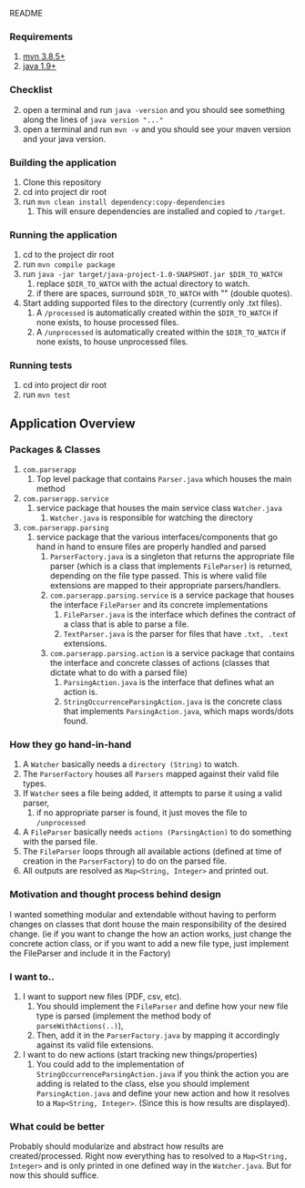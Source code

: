 README

### Requirements
1) [mvn 3.8.5+](https://maven.apache.org/docs/3.8.5/release-notes.html)
2) [java 1.9+](https://www.oracle.com/ph/java/technologies/javase/javase9-archive-downloads.html)

### Checklist 
2) open a terminal and run `java -version` and you should see something
along the lines of `java version "..."`
3) open a terminal and run `mvn -v` and you should see your maven version
and your java version.

### Building the application
1) Clone this repository
2) cd into project dir root
3) run `mvn clean install dependency:copy-dependencies`
   1) This will ensure dependencies are installed and copied to `/target`.

### Running the application
1) cd to the project dir root
2) run `mvn compile package`
3) run `java -jar target/java-project-1.0-SNAPSHOT.jar $DIR_TO_WATCH`
   1) replace ``$DIR_TO_WATCH`` with the actual directory to watch.
   2) if there are spaces, surround `$DIR_TO_WATCH` with "" (double quotes).
4) Start adding supported files to the directory (currently only .txt files).
   1) A `/processed` is automatically created within the `$DIR_TO_WATCH` if none exists, to house processed
   files.
   2) A `/unprocessed` is automatically created within the `$DIR_TO_WATCH` if none exists, to house
   unprocessed files.

### Running tests
1) cd into project dir root
2) run `mvn test`

## Application Overview

### Packages & Classes
1) `com.parserapp`
   1) Top level package that contains `Parser.java` which houses the main method
2) `com.parserapp.service`
   1) service package that houses the main service class `Watcher.java`
      1) `Watcher.java` is responsible for watching the directory 
3) `com.parserapp.parsing`
   1) service package that the various interfaces/components that go hand in hand to ensure files 
   are properly handled and parsed
      1) `ParserFactory.java` is a singleton that returns the appropriate file parser
         (which is a class that implements `FileParser`) is returned, depending on the
         file type passed. This is where valid file extensions are mapped to their appropriate 
         parsers/handlers.
      2) `com.parserapp.parsing.service` is a service package that houses the interface `FileParser` and its 
      concrete implementations
         1) `FileParser.java` is the interface which defines the contract of a class that is able
        to parse a file.
         2) `TextParser.java` is the parser for files that have `.txt, .text` extensions.
      3) `com.parserapp.parsing.action` is a service package that contains the interface and concrete
      classes of actions (classes that dictate what to do with a parsed file)
         1) `ParsingAction.java` is the interface that defines what an action is.
         2) `StringOccurrenceParsingAction.java` is the concrete class that implements 
         `ParsingAction.java`, which maps words/dots found.

### How they go hand-in-hand
1) A `Watcher` basically needs a `directory (String)` to watch. 
2) The `ParserFactory` houses all `Parsers` mapped against their valid file types.
3) If `Watcher` sees a file being added, it attempts to parse it using a valid parser,
   1) if no appropriate parser is found, it just moves the file to `/unprocessed`
4) A `FileParser` basically needs `actions (ParsingAction)` to do something with the parsed file.
5) The `FileParser` loops through all available actions (defined at time of creation
in the `ParserFactory`) to do on the parsed file.
6) All outputs are resolved as `Map<String, Integer>` and printed out.

### Motivation and thought process behind design
I wanted something modular and extendable without having to perform changes on classes 
that dont house the main responsibility of the desired change. (ie if you want to change
the how an action works, just change the concrete action class, or if you want to 
add a new file type, just implement the FileParser and include it in the Factory)

### I want to..
1) I want to support new files (PDF, csv, etc).
   1) You should implement the `FileParser` and define how your new file type is parsed
      (implement the method body of `parseWithActions(..)`),
   2) Then, add it in the `ParserFactory.java` by mapping it accordingly against
    its valid file extensions.
2) I want to do new actions (start tracking new things/properties)
   1) You could add to the implementation of `StringOccurrenceParsingAction.java` 
   if you think the action you are adding is related to the class, else you should
   implement `ParsingAction.java` and define your new action and how it resolves to a 
   `Map<String, Integer>`. (Since this is how results are displayed).


### What could be better
Probably should modularize and abstract how results are created/processed. Right now
everything has to resolved to a `Map<String, Integer>` and is only printed in one defined way 
in the `Watcher.java`. But for now this should suffice.